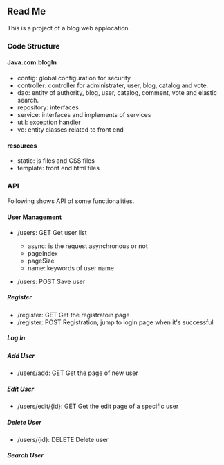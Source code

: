 ## Read Me

This is a project of a blog web applocation. 

### Code Structure

#### Java.com.blogIn

- config: global configuration for security
- controller: controller for administrater, user, blog, catalog and vote.
- dao: entity of authority, blog, user, catalog, comment, vote and elastic search.
- repository: interfaces
- service: interfaces and implements of services
- util: exception handler
- vo: entity classes related to front end

#### resources

- static: js files and CSS files
- template: front end html files

### API
Following shows API of some functionalities.

#### User Management

- /users: GET 
Get user list
	- async: is the request asynchronous or not
	- pageIndex
	- pageSize
	- name: keywords of user name

- /users: POST
Save user

##### Register

- /register: GET 
Get the registratoin page
- /register: POST 
Registration, jump to login page when it's successful

##### Log In

##### Add User

- /users/add: GET
Get the page of new user

##### Edit User

- /users/edit/{id}: GET
Get the edit page of a specific user

##### Delete User

- /users/{id}: DELETE
Delete user

##### Search User

